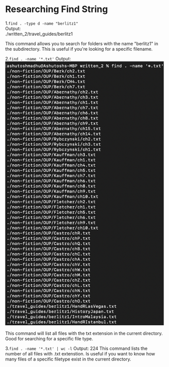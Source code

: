 # Researching Find String

1.```find . -type d -name "berlitz1"```  
Output:  
./written_2/travel_guides/berlitz1

This command allows you to search for folders with the name "berlitz1" in the subdirectory. This is useful if you're looking for a specific filename.

2.```find . -name '*.txt'```
Output:
![findtxt](findtxt.png)

This command will list all files with the txt extension in the current directory. Good for searching for a specific file type. 

3.```find . -name '*.txt' | wc -l```
Output:
224
This command lists the number of all files with .txt extenstion. Is useful if you want to know how many files of a specific filetype exist in the current directory. 




